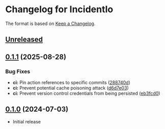 # Changelog for IncidentIo

The format is based on [Keep a Changelog](https://keepachangelog.com/en/1.0.0/).

## [Unreleased](https://github.com/sgerrand/ex_incident_io/tree/main)

## [0.1.1](https://github.com/sgerrand/ex_incident_io/compare/v0.1.0-dev...v0.1.1) (2025-08-28)


### Bug Fixes

* **ci:** Pin action references to specific commits ([288740d](https://github.com/sgerrand/ex_incident_io/commit/288740da5a838244b0aff527dd9761cefee18541))
* **ci:** Prevent potential cache poisoning attack ([d6d7e03](https://github.com/sgerrand/ex_incident_io/commit/d6d7e03d4145a2d063320067c3a9a45eaee438b8))
* **ci:** Prevent version control credentials from being persisted ([eb3fcd0](https://github.com/sgerrand/ex_incident_io/commit/eb3fcd0839020620d635c6bc198b6d96b971b78a))

## [0.1.0](https://github.com/sgerrand/ex_incident_io/tree/v0.1.0) (2024-07-03)

- Initial release
